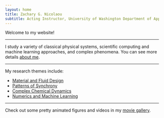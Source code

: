 ```yaml
---
layout: home
title: Zachary G. Nicolaou
subtitle: Acting Instructor, University of Washington Department of Applied Mathematics | Washington Research Foundation Postdoctoral Scholar
---
```


Welcome to my website!

---

I study a variety of classical physical systems, scientific computing and machine learning approaches, and complex phenomena. You can see more details [about me](aboutme.md).

---

My research themes include:
- [Material and Fluid Design](materials.md)
- [Patterns of Synchrony](synchronization.md)
- [Complex Chemical Dynamics](chemistry.md)
- [Numerics and Machine Learning](numerics.md)

---

Check out some pretty animated figures and videos in my [movie gallery](gallery.md).
